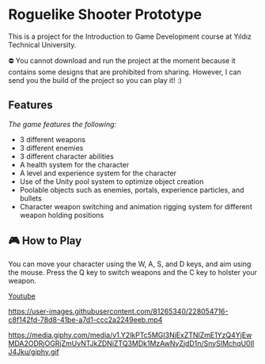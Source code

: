 # Roguelike Shooter Prototype

This is a project for the Introduction to Game Development course at Yıldız Technical University.

⛔ You cannot download and run the project at the moment because it contains some designs that are prohibited from sharing. However, I can send you the build of the project so you can play it! :)

## Features

*The game features the following:*

* 3 different weapons
* 3 different enemies
* 3 different character abilities
* A health system for the character
* A level and experience system for the character
* Use of the Unity pool system to optimize object creation
* Poolable objects such as enemies, portals, experience particles, and bullets
* Character weapon switching and animation rigging system for different weapon holding positions

## 🎮 How to Play

You can move your character using the W, A, S, and D keys, and aim using the mouse. Press the Q key to switch weapons and the C key to holster your weapon.

[Youtube](https://www.youtube.com/watch?v=9juT_jvuWM0&ab_channel=FurkanY%C3%BCksel)

https://user-images.githubusercontent.com/81265340/228054716-c8f142fd-78d8-41be-a7d1-ccc2a2249eeb.mp4


https://media.giphy.com/media/v1.Y2lkPTc5MGI3NjExZTNlZmE1YzQ4YjEwMDA2ODRjOGRjZmUyNTJkZDNiZTQ3MDk1MzAwNyZjdD1n/SnySIMchqU0IIJ4Jku/giphy.gif
